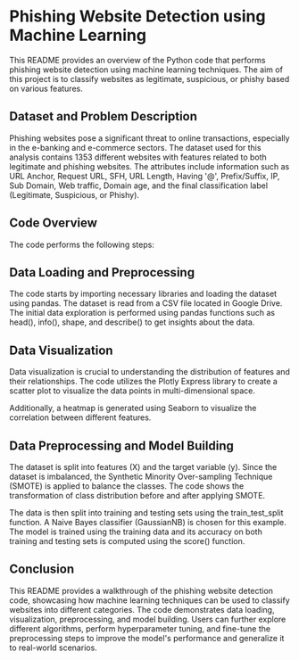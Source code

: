 
# Phishing Website Detection using Machine Learning
This README provides an overview of the Python code that performs phishing website detection using machine learning techniques. The aim of this project is to classify websites as legitimate, suspicious, or phishy based on various features.

## Dataset and Problem Description
Phishing websites pose a significant threat to online transactions, especially in the e-banking and e-commerce sectors. The dataset used for this analysis contains 1353 different websites with features related to both legitimate and phishing websites. The attributes include information such as URL Anchor, Request URL, SFH, URL Length, Having '@', Prefix/Suffix, IP, Sub Domain, Web traffic, Domain age, and the final classification label (Legitimate, Suspicious, or Phishy).

## Code Overview
The code performs the following steps:

## Data Loading and Preprocessing
The code starts by importing necessary libraries and loading the dataset using pandas. The dataset is read from a CSV file located in Google Drive. The initial data exploration is performed using pandas functions such as head(), info(), shape, and describe() to get insights about the data.

## Data Visualization
Data visualization is crucial to understanding the distribution of features and their relationships. The code utilizes the Plotly Express library to create a scatter plot to visualize the data points in multi-dimensional space.

Additionally, a heatmap is generated using Seaborn to visualize the correlation between different features.

## Data Preprocessing and Model Building
The dataset is split into features (X) and the target variable (y). Since the dataset is imbalanced, the Synthetic Minority Over-sampling Technique (SMOTE) is applied to balance the classes. The code shows the transformation of class distribution before and after applying SMOTE.

The data is then split into training and testing sets using the train_test_split function. A Naive Bayes classifier (GaussianNB) is chosen for this example. The model is trained using the training data and its accuracy on both training and testing sets is computed using the score() function.

## Conclusion
This README provides a walkthrough of the phishing website detection code, showcasing how machine learning techniques can be used to classify websites into different categories. The code demonstrates data loading, visualization, preprocessing, and model building. Users can further explore different algorithms, perform hyperparameter tuning, and fine-tune the preprocessing steps to improve the model's performance and generalize it to real-world scenarios.
